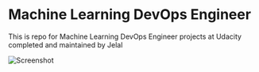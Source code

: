 # Machine Learning DevOps Engineer

This is repo for Machine Learning DevOps Engineer projects at Udacity completed and maintained by Jelal

![Screenshot](https://github.com/jenapss/Machine_Learning_DevOps/blob/main/MLOps.png?raw=True)